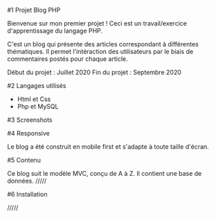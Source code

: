#1 Projet Blog PHP

Bienvenue sur mon premier projet ! 
Ceci est un travail/exercice d'apprentissage du langage PHP.

C'est un blog qui présente des articles correspondant à différentes thématiques. 
Il permet l'intéraction des utilisateurs par le biais de commentaires postés pour chaque article.

Début du projet : Juillet 2020
Fin du projet : Septembre 2020

#2 Langages utilisés

- Html et Css
- Php et MySQL

#3 Screenshots



#4 Responsive

Le blog a été construit en mobile first et s'adapte à toute taille d'écran.

#5 Contenu

Ce blog suit le modèle MVC, conçu de A à Z.
Il contient une base de données. 
/////

#6 Installation

/////

